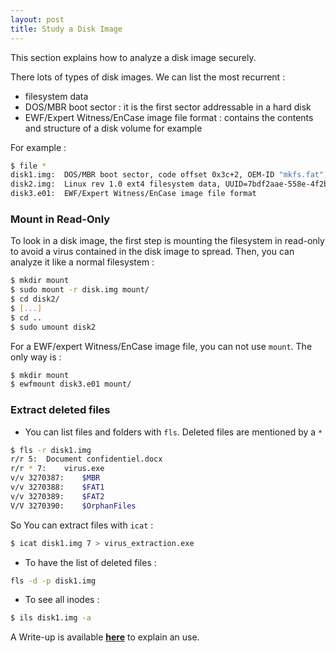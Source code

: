 ```yaml
---
layout: post
title: Study a Disk Image
---
```


This section explains how to analyze a disk image securely.

There lots of types of disk images. We can list the most recurrent : 
- filesystem data
- DOS/MBR boot sector : it is the first sector addressable in a hard disk
- EWF/Expert Witness/EnCase image file format : contains the contents and structure of a disk volume for example

For example : 

```sh
$ file *
disk1.img: 	DOS/MBR boot sector, code offset 0x3c+2, OEM-ID "mkfs.fat", sectors/cluster 4, root entries 512, Media descriptor 0xf8, sectors/FAT 200, sectors/track 32, heads 64, sectors 204800 (volumes > 32 MB), serial number 0x2b912b13, unlabeled, FAT (16 bit)
disk2.img: 	Linux rev 1.0 ext4 filesystem data, UUID=7bdf2aae-558e-4f2b-86aa-ae5e3b238f1c (extents) (large files) (huge files)
disk3.e01: 	EWF/Expert Witness/EnCase image file format
```

### Mount in Read-Only

To look in a disk image, the first step is mounting the filesystem in read-only to avoid a virus contained in the disk image to spread. Then, you can analyze it like a normal filesystem :

```sh
$ mkdir mount
$ sudo mount -r disk.img mount/
$ cd disk2/
$ [...]
$ cd ..
$ sudo umount disk2
```

For a EWF/expert Witness/EnCase image file, you can not use ```mount```. The only way is : 

```sh
$ mkdir mount
$ ewfmount disk3.e01 mount/
```

### Extract deleted files

- You can list files and folders with ```fls```. Deleted files are mentioned by a ```*```

```sh
$ fls -r disk1.img 
r/r 5:	Document confidentiel.docx
r/r * 7:	virus.exe
v/v 3270387:	$MBR
v/v 3270388:	$FAT1
v/v 3270389:	$FAT2
V/V 3270390:	$OrphanFiles
```
So You can extract files with ```icat``` : 

```sh
$ icat disk1.img 7 > virus_extraction.exe
```

- To have the list of deleted files : 

```sh
fls -d -p disk1.img
```

- To see all inodes : 

```sh
$ ils disk1.img -a
```

A Write-up is available **<a href="{{ site.baseurl }}/Not-So-FAT-FCSC-2019/" target="_blank">here</a>** to explain an use.
